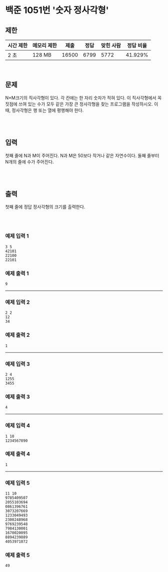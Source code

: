 # 백준 1051번 '숫자 정사각형'

## 제한
|시간 제한|메모리 제한|제출|정답|맞힌 사람|정답 비율|
|------|------|---|---|----|----|
|2 초|128 MB|16500|6799|5772|41.929%|

<br>

## 문제
N×M크기의 직사각형이 있다. 각 칸에는 한 자리 숫자가 적혀 있다. 이 직사각형에서 꼭짓점에 쓰여 있는 수가 모두 같은 가장 큰 정사각형을 찾는 프로그램을 작성하시오. 이때, 정사각형은 행 또는 열에 평행해야 한다.

<br><br>

## 입력
첫째 줄에 N과 M이 주어진다. N과 M은 50보다 작거나 같은 자연수이다. 둘째 줄부터 N개의 줄에 수가 주어진다.

<br><br>

## 출력
첫째 줄에 정답 정사각형의 크기를 출력한다.

<br><br>
### 예제 입력 1
```
3 5
42101
22100
22101
```
### 예제 출력 1
```
9
```
<hr>

### 예제 입력 2
```
2 2
12
34
```
### 예제 출력 2
```
1
```
<hr>

### 예제 입력 3
```
2 4
1255
3455
```
### 예제 출력 3
```
4
```
<hr>

### 예제 입력 4
```
1 10
1234567890
```
### 예제 출력 4
```
1
```
<hr>

### 예제 입력 5
```
11 10
9785409507
2055103694
0861396761
3073207669
1233049493
2300248968
9769239548
7984130001
1670020095
8894239889
4053971072
```
### 예제 출력 5
```
49
```